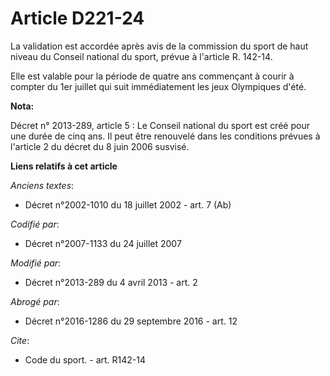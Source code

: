 # Article D221-24

La validation est accordée après avis de la commission du sport de haut niveau du Conseil national du sport, prévue à
l'article R. 142-14. 

Elle est valable pour la période de quatre ans commençant à courir à compter du 1er juillet qui suit immédiatement les jeux
Olympiques d'été.

**Nota:**

Décret n° 2013-289, article 5 : Le Conseil national du sport est créé pour une durée de cinq ans. Il peut être renouvelé dans
les conditions prévues à l'article 2 du décret du 8 juin 2006 susvisé.

**Liens relatifs à cet article**

_Anciens textes_:

  - Décret n°2002-1010 du 18 juillet 2002 - art. 7 (Ab)

_Codifié par_:

  - Décret n°2007-1133 du 24 juillet 2007

_Modifié par_:

  - Décret n°2013-289 du 4 avril 2013 - art. 2

_Abrogé par_:

  - Décret n°2016-1286 du 29 septembre 2016 - art. 12

_Cite_:

  - Code du sport. - art. R142-14
